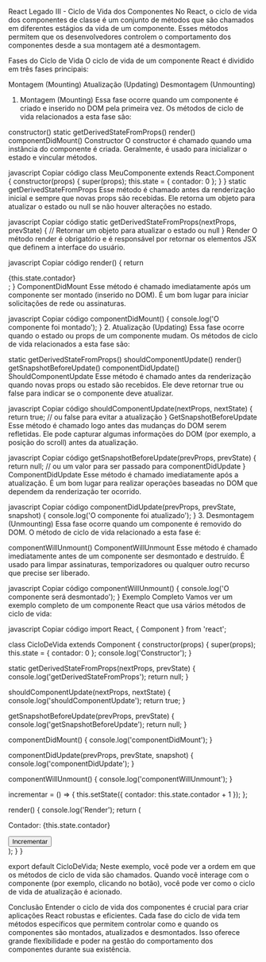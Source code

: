 React Legado III - Ciclo de Vida dos Componentes
No React, o ciclo de vida dos componentes de classe é um conjunto de métodos que são chamados em diferentes estágios da vida de um componente. Esses métodos permitem que os desenvolvedores controlem o comportamento dos componentes desde a sua montagem até a desmontagem.

Fases do Ciclo de Vida
O ciclo de vida de um componente React é dividido em três fases principais:

Montagem (Mounting)
Atualização (Updating)
Desmontagem (Unmounting)

1. Montagem (Mounting)
   Essa fase ocorre quando um componente é criado e inserido no DOM pela primeira vez. Os métodos de ciclo de vida relacionados a esta fase são:

constructor()
static getDerivedStateFromProps()
render()
componentDidMount()
Constructor
O constructor é chamado quando uma instância do componente é criada. Geralmente, é usado para inicializar o estado e vincular métodos.

javascript
Copiar código
class MeuComponente extends React.Component {
constructor(props) {
super(props);
this.state = { contador: 0 };
}
}
static getDerivedStateFromProps
Esse método é chamado antes da renderização inicial e sempre que novas props são recebidas. Ele retorna um objeto para atualizar o estado ou null se não houver alterações no estado.

javascript
Copiar código
static getDerivedStateFromProps(nextProps, prevState) {
// Retornar um objeto para atualizar o estado ou null
}
Render
O método render é obrigatório e é responsável por retornar os elementos JSX que definem a interface do usuário.

javascript
Copiar código
render() {
return <div>{this.state.contador}</div>;
}
ComponentDidMount
Esse método é chamado imediatamente após um componente ser montado (inserido no DOM). É um bom lugar para iniciar solicitações de rede ou assinaturas.

javascript
Copiar código
componentDidMount() {
console.log('O componente foi montado');
} 2. Atualização (Updating)
Essa fase ocorre quando o estado ou props de um componente mudam. Os métodos de ciclo de vida relacionados a esta fase são:

static getDerivedStateFromProps()
shouldComponentUpdate()
render()
getSnapshotBeforeUpdate()
componentDidUpdate()
ShouldComponentUpdate
Esse método é chamado antes da renderização quando novas props ou estado são recebidos. Ele deve retornar true ou false para indicar se o componente deve atualizar.

javascript
Copiar código
shouldComponentUpdate(nextProps, nextState) {
return true; // ou false para evitar a atualização
}
GetSnapshotBeforeUpdate
Esse método é chamado logo antes das mudanças do DOM serem refletidas. Ele pode capturar algumas informações do DOM (por exemplo, a posição do scroll) antes da atualização.

javascript
Copiar código
getSnapshotBeforeUpdate(prevProps, prevState) {
return null; // ou um valor para ser passado para componentDidUpdate
}
ComponentDidUpdate
Esse método é chamado imediatamente após a atualização. É um bom lugar para realizar operações baseadas no DOM que dependem da renderização ter ocorrido.

javascript
Copiar código
componentDidUpdate(prevProps, prevState, snapshot) {
console.log('O componente foi atualizado');
} 3. Desmontagem (Unmounting)
Essa fase ocorre quando um componente é removido do DOM. O método de ciclo de vida relacionado a esta fase é:

componentWillUnmount()
ComponentWillUnmount
Esse método é chamado imediatamente antes de um componente ser desmontado e destruído. É usado para limpar assinaturas, temporizadores ou qualquer outro recurso que precise ser liberado.

javascript
Copiar código
componentWillUnmount() {
console.log('O componente será desmontado');
}
Exemplo Completo
Vamos ver um exemplo completo de um componente React que usa vários métodos de ciclo de vida:

javascript
Copiar código
import React, { Component } from 'react';

class CicloDeVida extends Component {
constructor(props) {
super(props);
this.state = { contador: 0 };
console.log('Constructor');
}

static getDerivedStateFromProps(nextProps, prevState) {
console.log('getDerivedStateFromProps');
return null;
}

shouldComponentUpdate(nextProps, nextState) {
console.log('shouldComponentUpdate');
return true;
}

getSnapshotBeforeUpdate(prevProps, prevState) {
console.log('getSnapshotBeforeUpdate');
return null;
}

componentDidMount() {
console.log('componentDidMount');
}

componentDidUpdate(prevProps, prevState, snapshot) {
console.log('componentDidUpdate');
}

componentWillUnmount() {
console.log('componentWillUnmount');
}

incrementar = () => {
this.setState({ contador: this.state.contador + 1 });
};

render() {
console.log('Render');
return (
<div>
<p>Contador: {this.state.contador}</p>
<button onClick={this.incrementar}>Incrementar</button>
</div>
);
}
}

export default CicloDeVida;
Neste exemplo, você pode ver a ordem em que os métodos de ciclo de vida são chamados. Quando você interage com o componente (por exemplo, clicando no botão), você pode ver como o ciclo de vida de atualização é acionado.

Conclusão
Entender o ciclo de vida dos componentes é crucial para criar aplicações React robustas e eficientes. Cada fase do ciclo de vida tem métodos específicos que permitem controlar como e quando os componentes são montados, atualizados e desmontados. Isso oferece grande flexibilidade e poder na gestão do comportamento dos componentes durante sua existência.
